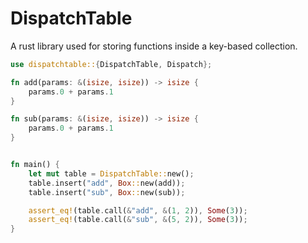 # DispatchTable
A rust library used for storing functions inside a key-based collection.


```rs
use dispatchtable::{DispatchTable, Dispatch};

fn add(params: &(isize, isize)) -> isize {
    params.0 + params.1
}

fn sub(params: &(isize, isize)) -> isize {
    params.0 + params.1
}


fn main() {
    let mut table = DispatchTable::new();
    table.insert("add", Box::new(add));
    table.insert("sub", Box::new(sub));

    assert_eq!(table.call(&"add", &(1, 2)), Some(3));
    assert_eq!(table.call(&"sub", &(5, 2)), Some(3));
}
```
